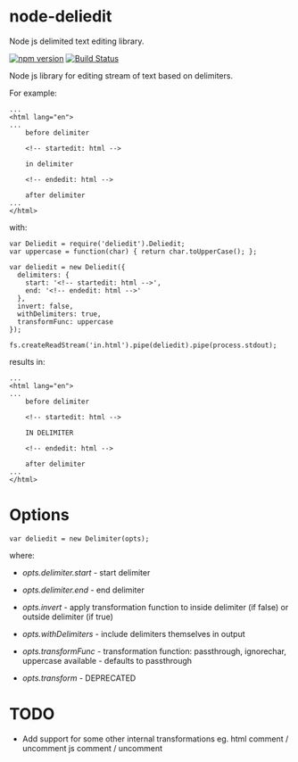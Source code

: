 # node-deliedit
Node js delimited text editing library.

[![npm version](https://badge.fury.io/js/deliedit.svg)](https://badge.fury.io/js/deliedit)
[![Build Status](https://travis-ci.org/edin-m/node-deliedit.svg?branch=master)](https://travis-ci.org/edin-m/node-deliedit)

Node js library for editing stream of text based on delimiters.

For example: 

```
...
<html lang="en">
...
    before delimiter

    <!-- startedit: html -->

    in delimiter

    <!-- endedit: html -->

    after delimiter
...
</html>
```

with:

```
var Deliedit = require('deliedit').Deliedit;
var uppercase = function(char) { return char.toUpperCase(); };

var deliedit = new Deliedit({
  delimiters: {
    start: '<!-- startedit: html -->',
    end: '<!-- endedit: html -->'
  },
  invert: false,
  withDelimiters: true,
  transformFunc: uppercase
});

fs.createReadStream('in.html').pipe(deliedit).pipe(process.stdout);
```

results in:
```
...
<html lang="en">
...
    before delimiter

    <!-- startedit: html -->

    IN DELIMITER

    <!-- endedit: html -->

    after delimiter
...
</html>
```

Options
===
```
var deliedit = new Delimiter(opts);
```

where:
- *opts.delimiter.start* - start delimiter
- *opts.delimiter.end* - end delimiter
- *opts.invert* - apply transformation function to inside delimiter (if false) or outside delimiter (if true)
- *opts.withDelimiters* - include delimiters themselves in output
- *opts.transformFunc* - transformation function: passthrough, ignorechar, uppercase available - defaults to passthrough

- *opts.transform* - DEPRECATED

TODO
===

 - Add support for some other internal transformations
   eg.  html comment / uncomment
        js comment / uncomment
